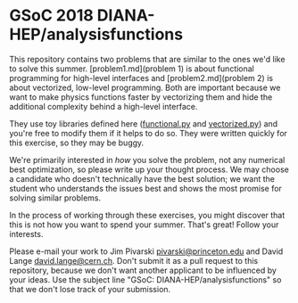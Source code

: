# GSoC 2018 DIANA-HEP/analysisfunctions

This repository contains two problems that are similar to the ones we'd like to solve this summer. [problem1.md](problem 1) is about functional programming for high-level interfaces and [problem2.md](problem 2) is about vectorized, low-level programming. Both are important because we want to make physics functions faster by vectorizing them and hide the additional complexity behind a high-level interface.

They use toy libraries defined here ([functional.py](functional.py) and [vectorized.py](vectorized.py)) and you're free to modify them if it helps to do so. They were written quickly for this exercise, so they may be buggy.

We're primarily interested in _how_ you solve the problem, not any numerical best optimization, so please write up your thought process. We may choose a candidate who doesn't technically have the best solution; we want the student who understands the issues best and shows the most promise for solving similar problems.

In the process of working through these exercises, you might discover that this is not how you want to spend your summer. That's great! Follow your interests.

Please e-mail your work to Jim Pivarski <pivarski@princeton.edu> and David Lange <david.lange@cern.ch>. Don't submit it as a pull request to this repository, because we don't want another applicant to be influenced by your ideas. Use the subject line "GSoC: DIANA-HEP/analysisfunctions" so that we don't lose track of your submission.
